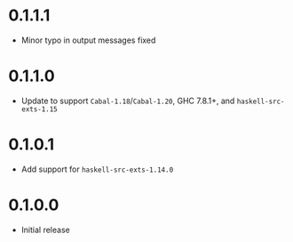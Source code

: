# 0.1.1.1

 - Minor typo in output messages fixed

# 0.1.1.0

 - Update to support `Cabal-1.18`/`Cabal-1.20`, GHC 7.8.1+, and `haskell-src-exts-1.15`

# 0.1.0.1

 - Add support for `haskell-src-exts-1.14.0`

# 0.1.0.0

 - Initial release

